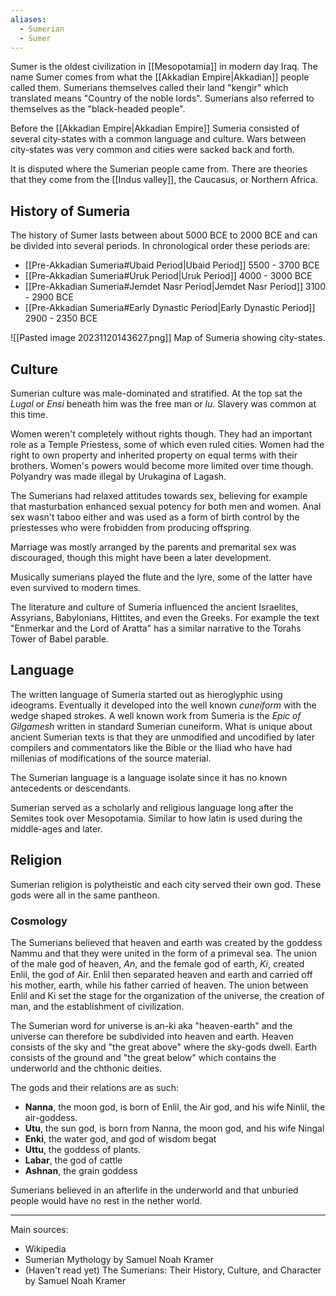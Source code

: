 ```yaml
---
aliases:
  - Sumerian
  - Sumer
---
```

Sumer is the oldest civilization in [[Mesopotamia]] in modern day Iraq. The name Sumer comes from what the [[Akkadian Empire|Akkadian]] people called them. Sumerians themselves called their land "kengir" which translated means "Country of the noble lords". Sumerians also referred to themselves as the "black-headed people". 

Before the [[Akkadian Empire|Akkadian Empire]] Sumeria consisted of several city-states with a common language and culture. Wars between city-states was very common and cities were sacked back and forth.

It is disputed where the Sumerian people came from. There are theories that they come from the [[Indus valley]], the Caucasus, or Northern Africa.
## History of Sumeria

The history of Sumer lasts between about 5000 BCE to 2000 BCE and can be divided into several periods. In chronological order these periods are:

- [[Pre-Akkadian Sumeria#Ubaid Period|Ubaid Period]]  5500 - 3700 BCE
- [[Pre-Akkadian Sumeria#Uruk Period|Uruk Period]] 4000 - 3000 BCE
- [[Pre-Akkadian Sumeria#Jemdet Nasr Period|Jemdet Nasr Period]] 3100 - 2900 BCE
- [[Pre-Akkadian Sumeria#Early Dynastic Period|Early Dynastic Period]] 2900 - 2350 BCE

![[Pasted image 20231120143627.png]] Map of Sumeria showing city-states.
## Culture
Sumerian culture was male-dominated and stratified. At the top sat the *Lugal* or *Ensi* beneath him was the free man or *lu*. Slavery was common at this time. 

Women weren't completely without rights though. They had an important role as a Temple Priestess, some of which even ruled cities. Women had the right to own property and inherited property on equal terms with their brothers. Women's powers would become more limited over time though. Polyandry was made illegal by Urukagina of Lagash.

The Sumerians had relaxed attitudes towards sex, believing for example that masturbation enhanced sexual potency for both men and women. Anal sex wasn't taboo either and was used as a form of birth control by the priestesses who were frobidden from producing offspring.

Marriage was mostly arranged by the parents and premarital sex was discouraged, though this might have been a later development.

Musically sumerians played the flute and the lyre, some of the latter have even survived to modern times.

The literature and culture of Sumeria influenced the ancient Israelites, Assyrians, Babylonians, Hittites, and even the Greeks. For example the text "Enmerkar and the Lord of Aratta" has a similar narrative to the Torahs Tower of Babel parable.
## Language
The written language of Sumeria started out as hieroglyphic using ideograms. Eventually it developed into the well known *cuneiform* with the wedge shaped strokes. A well known work from Sumeria is the *Epic of Gilgamesh* written in standard Sumerian cuneiform. What is unique about ancient Sumerian texts is that they are unmodified and uncodified by later compilers and commentators like the Bible or the Iliad who have had millenias of modifications of the source material.

The Sumerian language is a language isolate since it has no known antecedents or descendants. 

Sumerian served as a scholarly and religious language long after the Semites took over Mesopotamia. Similar to how latin is used during the middle-ages and later.

## Religion
Sumerian religion is polytheistic and each city served their own god. These gods were all in the same pantheon.
### Cosmology
The Sumerians believed that heaven and earth was created by the goddess Nammu and that they were united in the form of a primeval sea. The union of the male god of heaven, *An*, and the female god of earth, *Ki*, created Enlil, the god of Air. Enlil then separated heaven and earth and carried off his mother, earth, while his father carried of heaven. The union between Enlil and Ki set the stage for the organization of the universe, the creation of man, and the establishment of civilization.

The Sumerian word for universe is an-ki aka "heaven-earth" and the universe can therefore be subdivided into heaven and earth. Heaven consists of the sky and "the great above" where the sky-gods dwell. Earth consists of the ground and "the great below" which contains the underworld and the chthonic deities.

The gods and their relations are as such:
* **Nanna**, the moon god, is born of Enlil, the Air god, and his wife Ninlil, the air-goddess. 
* **Utu**, the sun god, is born from Nanna, the moon god, and his wife Ningal
* **Enki**, the water god, and god of wisdom begat
* **Uttu**, the goddess of plants.
* **Labar**, the god of cattle
* **Ashnan**, the grain goddess

Sumerians believed in an afterlife in the underworld and that unburied people would have no rest in the nether world.

---
Main sources:
* Wikipedia
* Sumerian Mythology by Samuel Noah Kramer
* (Haven't read yet) The Sumerians: Their History, Culture, and Character by Samuel Noah Kramer